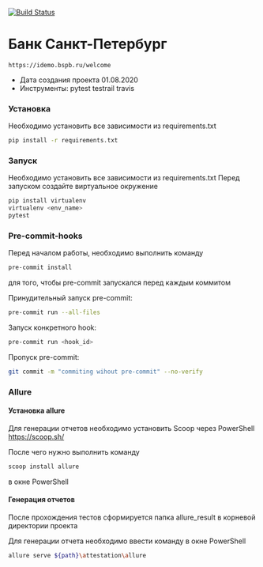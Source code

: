 [![Build Status](https://travis-ci.org/test1910md/api_test.svg?branch=master)](https://travis-ci.org/github/test1910md/api_test)

# Банк Санкт-Петербург
    
    https://idemo.bspb.ru/welcome
  - Дата создания проекта 01.08.2020
  - Инструменты:
    pytest
    testrail
    travis
### Установка

Необходимо установить все зависимости из requirements.txt

```sh
pip install -r requirements.txt
```

 ### Запуск

Необходимо установить все зависимости из requirements.txt
Перед запуском создайте виртуальное окружение

```sh
pip install virtualenv
virtualenv <env_name>
pytest
```
 ### Pre-commit-hooks
 Перед началом работы, необходимо выполнить команду
  ```sh
pre-commit install
```
для того, чтобы pre-commit запускался перед каждым коммитом

Принудительный запуск pre-commit:
 ```sh
pre-commit run --all-files
```
Запуск конкретного hook:
 ```sh
pre-commit run <hook_id>
```
Пропуск pre-commit:
 ```sh
git commit -m "commiting wihout pre-commit" --no-verify
```
### Allure
 #### Установка allure
 Для генерации отчетов необходимо установить Scoop через PowerShell
 https://scoop.sh/
 
 После чего нужно выполнить команду 
  ```sh
 scoop install allure
 ```
 в окне PowerShell
 
 #### Генерация отчетов
 После прохождения тестов сформируется папка allure_result в корневой директории проекта
  
 Для генерации отчета необходимо ввести команду в окне PowerShell
 ```sh
 allure serve ${path}\attestation\allure
 ```

